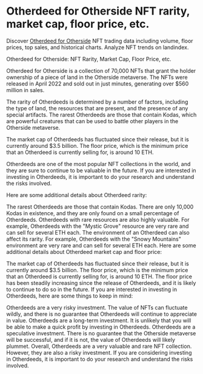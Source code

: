 # Otherdeed for Otherside NFT rarity, market cap, floor price, etc.
Discover [Otherdeed for Otherside](https://landindex.io/projects/otherdeed) NFT trading data including volume, floor prices, top sales, and historical charts. Analyze NFT trends on landindex.

Otherdeed for Otherside: NFT Rarity, Market Cap, Floor Price, etc.

Otherdeed for Otherside is a collection of 70,000 NFTs that grant the holder ownership of a piece of land in the Otherside metaverse. The NFTs were released in April 2022 and sold out in just minutes, generating over $560 million in sales.

The rarity of Otherdeeds is determined by a number of factors, including the type of land, the resources that are present, and the presence of any special artifacts. The rarest Otherdeeds are those that contain Kodas, which are powerful creatures that can be used to battle other players in the Otherside metaverse.

The market cap of Otherdeeds has fluctuated since their release, but it is currently around $3.5 billion. The floor price, which is the minimum price that an Otherdeed is currently selling for, is around 10 ETH.

Otherdeeds are one of the most popular NFT collections in the world, and they are sure to continue to be valuable in the future. If you are interested in investing in Otherdeeds, it is important to do your research and understand the risks involved.

Here are some additional details about Otherdeed rarity:

The rarest Otherdeeds are those that contain Kodas. There are only 10,000 Kodas in existence, and they are only found on a small percentage of Otherdeeds.
Otherdeeds with rare resources are also highly valuable. For example, Otherdeeds with the "Mystic Grove" resource are very rare and can sell for several ETH each.
The environment of an Otherdeed can also affect its rarity. For example, Otherdeeds with the "Snowy Mountains" environment are very rare and can sell for several ETH each.
Here are some additional details about Otherdeed market cap and floor price:

The market cap of Otherdeeds has fluctuated since their release, but it is currently around $3.5 billion.
The floor price, which is the minimum price that an Otherdeed is currently selling for, is around 10 ETH.
The floor price has been steadily increasing since the release of Otherdeeds, and it is likely to continue to do so in the future.
If you are interested in investing in Otherdeeds, here are some things to keep in mind:

Otherdeeds are a very risky investment. The value of NFTs can fluctuate wildly, and there is no guarantee that Otherdeeds will continue to appreciate in value.
Otherdeeds are a long-term investment. It is unlikely that you will be able to make a quick profit by investing in Otherdeeds.
Otherdeeds are a speculative investment. There is no guarantee that the Otherside metaverse will be successful, and if it is not, the value of Otherdeeds will likely plummet.
Overall, Otherdeeds are a very valuable and rare NFT collection. However, they are also a risky investment. If you are considering investing in Otherdeeds, it is important to do your research and understand the risks involved.
